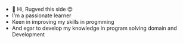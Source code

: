 - 👋 Hi, Rugved this side 😊
- I'm a passionate learner 
- Keen in improving my skills in progmming
-  And egar to develop my knowledge in program solving domain and Development 


<!---
rugved-23/rugved-23 is a ✨ special ✨ repository because its `README.md` (this file) appears on your GitHub profile.
You can click the Preview link to take a look at your changes.
--->
